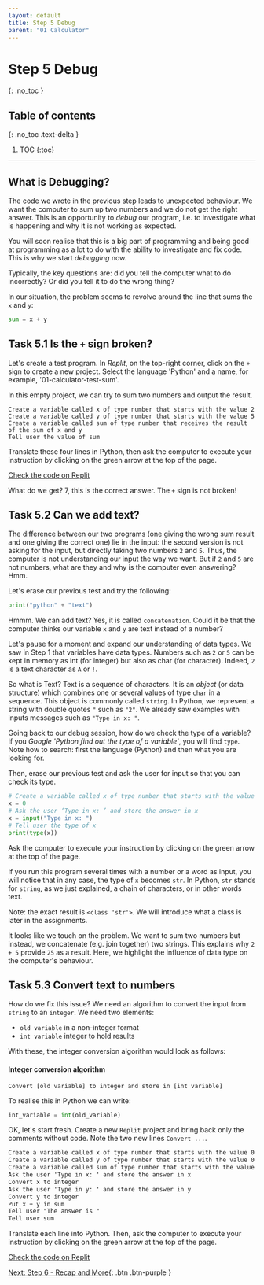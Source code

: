 ```yaml
---
layout: default
title: Step 5 Debug
parent: "01 Calculator"
---
```


# Step 5 Debug
{: .no_toc }

## Table of contents
{: .no_toc .text-delta }

1. TOC
{:toc}

---

## What is Debugging?

The code we wrote in the previous step leads to unexpected behaviour. We want the computer to sum up two numbers and we do not get the right answer. This is an opportunity to _debug_ our program, i.e. to investigate what is happening and why it is not working as expected.

You will soon realise that this is a big part of programming and being good at programming as a lot to do with the ability to investigate and fix code. This is why we start _debugging_ now.

Typically, the key questions are: did you tell the computer what to do incorrectly? Or did you tell it to do the wrong thing?

In our situation, the problem seems to revolve around the line that sums the `x` and `y`:

```python
sum = x + y
```

## Task 5.1 Is the `+` sign broken?

Let's create a test program. In _Replit_, on the top-right corner, click on the `+` sign to create a new project. Select the language 'Python' and a name, for example, '01-calculator-test-sum'.

In this empty project, we can try to sum two numbers and output the result.

```mardown
Create a variable called x of type number that starts with the value 2
Create a variable called y of type number that starts with the value 5
Create a variable called sum of type number that receives the result of the sum of x and y
Tell user the value of sum
```

Translate these four lines in Python, then ask the computer to execute your instruction by clicking on the green arrow at the top of the page.

[Check the code on Replit](https://repl.it/@IO1075/01-calculator-step5-1)

What do we get? 7, this is the correct answer. The `+` sign is not broken!

## Task 5.2 Can we add text?

The difference between our two programs (one giving the wrong sum result and one giving the correct one) lie in the input: the second version is not asking for the input, but directly taking two numbers `2` and `5`. Thus, the computer is not understanding our input the way we want. But if `2` and `5` are not numbers, what are they and why is the computer even answering? Hmm.

Let's erase our previous test and try the following:

```python
print("python" + "text")
```

Hmmm. We can add text? Yes, it is called `concatenation`. Could it be that the computer thinks our variable `x` and `y` are text instead of a number?

Let's pause for a moment and expand our understanding of data types. We saw in Step 1 that variables have data types. Numbers such as `2` or `5` can be kept in memory as int (for integer) but also as char (for character). Indeed, `2` is a text character as `A` or `!`. 

So what is Text? Text is a sequence of characters. It is an _object_ (or data structure) which combines one or several values of type `char` in a sequence. This object is commonly called `string`. In Python, we represent a string with double quotes `"` such as `"2"`. We already saw examples with inputs messages such as `"Type in x: "`.

Going back to our debug session, how do we check the type of a variable? If you _Google_ _'Python find out the type of a variable'_, you will find `type`. Note how to search: first the language (Python) and then what you are looking for.

Then, erase our previous test and ask the user for input so that you can check its type.

```python
# Create a variable called x of type number that starts with the value 0
x = 0
# Ask the user ‘Type in x: ’ and store the answer in x
x = input("Type in x: ")
# Tell user the type of x
print(type(x))
```

Ask the computer to execute your instruction by clicking on the green arrow at the top of the page.

If you run this program several times with a number or a word as input, you will notice that in any case, the type of `x` becomes `str`.
In Python, `str` stands for `string`, as we just explained, a chain of characters, or in other words text.

Note: the exact result is `<class 'str'>`. We will introduce what a class is later in the assignments.

It looks like we touch on the problem. We want to sum two numbers but instead, we concatenate (e.g. join together) two strings. This explains why `2 + 5` provide `25` as a result. Here, we highlight the influence of data type on the computer's behaviour.

## Task 5.3 Convert text to numbers

How do we fix this issue? We need an algorithm to convert the input from `string` to an `integer`. We need two elements:


* `old variable` in a non-integer format
* `int variable` integer to hold results

With these, the integer conversion algorithm would look as follows:

#### Integer conversion algorithm

```mardown
Convert [old variable] to integer and store in [int variable]
```

To realise this in Python we can write:

```python
int_variable = int(old_variable)
```

OK, let's start fresh. Create a new `Replit` project and bring back only the comments without code. Note the two new lines `Convert ...`.

```markdown
Create a variable called x of type number that starts with the value 0
Create a variable called y of type number that starts with the value 0
Create a variable called sum of type number that starts with the value 0
Ask the user 'Type in x: ' and store the answer in x
Convert x to integer
Ask the user 'Type in y: ' and store the answer in y
Convert y to integer
Put x + y in sum
Tell user "The answer is "
Tell user sum
```

Translate each line into Python. Then, ask the computer to execute your instruction by clicking on the green arrow at the top of the page.

[Check the code on Replit](https://repl.it/@IO1075/01-calculator-step5-2)

[Next: Step 6 - Recap and More]({{site.baseurl}}/assignments/01-calculator/step6){: .btn .btn-purple }